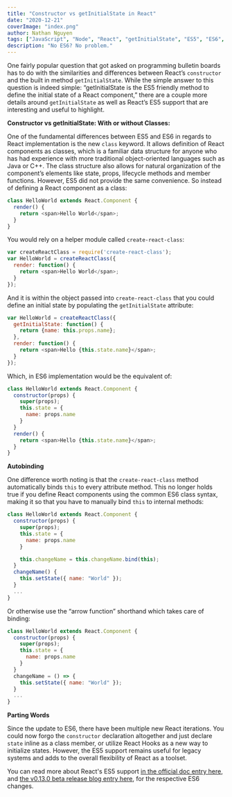 ```yaml
---
title: "Constructor vs getInitialState in React"
date: "2020-12-21"
coverImage: "index.png"
author: Nathan Nguyen
tags: ["JavaScript", "Node", "React", "getInitialState", "ES5", "ES6", "ECMA", "hook", "constructor"]
description: "No ES6? No problem."
---
```


One fairly popular question that got asked on programming bulletin boards has to do with the similarities and differences between React’s <code>constructor</code> and the built in method <code>getInitialState</code>. While the simple answer to this question is indeed simple: “getInitialState is the ES5 friendly method to define the initial state of a React component,” there are a couple more details around <code>getInitialState</code> as well as React’s ES5 support that are interesting and useful to highlight.

**Constructor vs getInitialState: With or without Classes:**

One of the fundamental differences between ES5 and ES6 in regards to React implementation is the new <code>class</code> keyword. It allows definition of React components as classes, which is a familiar data structure for anyone who has had experience with more traditional object-oriented languages such as Java or C++. The class structure also allows for natural organization of the component’s elements like state, props, lifecycle methods and member functions. However, ES5 did not provide the same convenience. So instead of defining a React component as a class:


```JavaScript
class HelloWorld extends React.Component {
  render() {
    return <span>Hello World</span>;
  }
}
```


You would rely on a helper module called `create-react-class`:


```JavaScript
var createReactClass = require('create-react-class');
var HelloWorld = createReactClass({
  render: function() {
    return <span>Hello World</span>;
  }
});
```


And it is within the object passed into `create-react-class` that you could define an initial state by populating the `getInitialState` attribute:


```JavaScript
var HelloWorld = createReactClass({
  getInitialState: function() {
    return {name: this.props.name};
  },
  render: function() {
    return <span>Hello {this.state.name}</span>;
  }
});
```


Which, in ES6 implementation would be the equivalent of:


```JavaScript
class HelloWorld extends React.Component {
  constructor(props) {
    super(props);
    this.state = {
      name: props.name
    }
  }
  render() {
    return <span>Hello {this.state.name}</span>;
  }
}
```

**Autobinding**

One difference worth noting is that the `create-react-class` method automatically binds `this` to every attribute method. This no longer holds true if you define React components using the common ES6 class syntax, making it so that you have to manually bind `this` to internal methods:


```JavaScript
class HelloWorld extends React.Component {
  constructor(props) {
    super(props);
    this.state = {
      name: props.name
    }

    this.changeName = this.changeName.bind(this);
  }
  changeName() {
    this.setState({ name: "World" });
  }
  ...
}
```


Or otherwise use the “arrow function” shorthand which takes care of binding:


```JavaScript
class HelloWorld extends React.Component {
  constructor(props) {
    super(props);
    this.state = {
      name: props.name
    }
  }
  changeName = () => {
    this.setState({ name: "World" });
  }
  ...
}
```

**Parting Words**

Since the update to ES6, there have been multiple new React iterations. You could now forgo the `constructor` declaration altogether and just declare `state` inline as a class member, or utilize React Hooks as a new way to initialize states. However, the ES5 support remains useful for legacy systems and adds to the overall flexibility of React as a toolset.

You can read more about React's ES5 support [in the official doc entry here](https://reactjs.org/docs/react-without-es6.html), and [the v0.13.0 beta release blog entry here](https://reactjs.org/blog/2015/01/27/react-v0.13.0-beta-1.html), for the respective ES6 changes.

